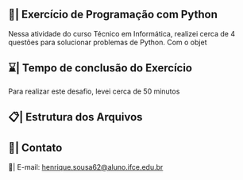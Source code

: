 ## 📑| Exercício de Programação com Python

  Nessa atividade do curso Técnico em Informática, realizei cerca de 4 questões para solucionar problemas de Python. Com o objet
 
## ⌛| Tempo de conclusão do Exercício 

  Para realizar este desafio, levei cerca de 50 minutos  
    
## 📋| Estrutura dos Arquivos 
    
            
## 📱| Contato   
     
  📩| E-mail:   henrique.sousa62@aluno.ifce.edu.br     
 
